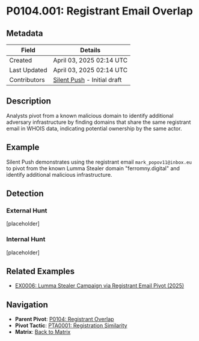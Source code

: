 # P0104.001: Registrant Email Overlap

## Metadata
| Field          | Details                                      |
|----------------|----------------------------------------------|
| Created        | April 03, 2025 02:14 UTC                    |
| Last Updated   | April 03, 2025 02:14 UTC                    |
| Contributors   | [Silent Push](../contributors.md#silentpush) - Initial draft |

## Description
Analysts pivot from a known malicious domain to identify additional adversary infrastructure by finding domains that share the same registrant email in WHOIS data, indicating potential ownership by the same actor.

## Example
Silent Push demonstrates using the registrant email `mark_popov11@inbox.eu` to pivot from the known Lumma Stealer domain "ferromny.digital" and identify additional malicious infrastructure.

## Detection

### External Hunt
[placeholder]

### Internal Hunt
[placeholder]

## Related Examples
- [EX0006: Lumma Stealer Campaign via Registrant Email Pivot (2025)](../examples/EX0006.md)

## Navigation
- **Parent Pivot**: [P0104: Registrant Overlap](P0104.md)
- **Pivot Tactic**: [PTA0001: Registration Similarity](../pivot-tactics/PTA0001/main.md)
- **Matrix**: [Back to Matrix](../matrix.md)